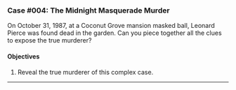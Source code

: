 ### Case #004: The Midnight Masquerade Murder
On October 31, 1987, at a Coconut Grove mansion masked ball, Leonard Pierce was found dead in the garden. Can you piece together all the clues to expose the true murderer?

#### Objectives
1. Reveal the true murderer of this complex case.
---
